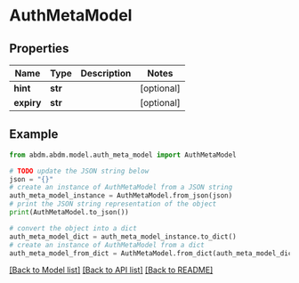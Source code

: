 # AuthMetaModel


## Properties

Name | Type | Description | Notes
------------ | ------------- | ------------- | -------------
**hint** | **str** |  | [optional] 
**expiry** | **str** |  | [optional] 

## Example

```python
from abdm.abdm.model.auth_meta_model import AuthMetaModel

# TODO update the JSON string below
json = "{}"
# create an instance of AuthMetaModel from a JSON string
auth_meta_model_instance = AuthMetaModel.from_json(json)
# print the JSON string representation of the object
print(AuthMetaModel.to_json())

# convert the object into a dict
auth_meta_model_dict = auth_meta_model_instance.to_dict()
# create an instance of AuthMetaModel from a dict
auth_meta_model_from_dict = AuthMetaModel.from_dict(auth_meta_model_dict)
```
[[Back to Model list]](../README.md#documentation-for-models) [[Back to API list]](../README.md#documentation-for-api-endpoints) [[Back to README]](../README.md)


